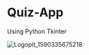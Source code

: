 # Quiz-App
Using Python Tkinter

![Logopit_1590335675218](https://user-images.githubusercontent.com/54935867/98440135-b2f0f680-2118-11eb-91d6-32c01aeb05bf.png)
